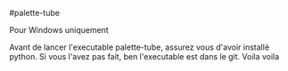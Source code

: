 #palette-tube

Pour Windows uniquement

Avant de lancer l'executable palette-tube, assurez vous d'avoir installé python. Si vous l'avez pas fait, ben l'executable est dans le git.
Voila voila 
